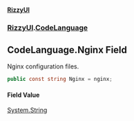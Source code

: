 #### [RizzyUI](index 'index')
### [RizzyUI](RizzyUI 'RizzyUI').[CodeLanguage](RizzyUI.CodeLanguage 'RizzyUI.CodeLanguage')

## CodeLanguage.Nginx Field

Nginx configuration files.

```csharp
public const string Nginx = nginx;
```

#### Field Value
[System.String](https://docs.microsoft.com/en-us/dotnet/api/System.String 'System.String')